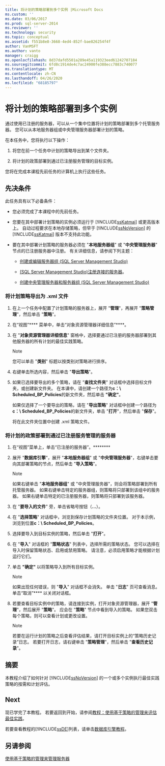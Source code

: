 ```yaml
---
title: 将计划的策略部署到多个实例 |Microsoft Docs
ms.custom: ''
ms.date: 03/06/2017
ms.prod: sql-server-2014
ms.reviewer: ''
ms.technology: security
ms.topic: conceptual
ms.assetid: f551b8e8-3668-4ed4-852f-bae826254f4f
author: VanMSFT
ms.author: vanto
manager: craigg
ms.openlocfilehash: 8d37dafd5501a289e45a119323eed61242707184
ms.sourcegitcommit: 6fd8c1914de4c7ac24900fe388ecc7883c740077
ms.translationtype: MT
ms.contentlocale: zh-CN
ms.lasthandoff: 04/26/2020
ms.locfileid: "68185797"
---
```

# <a name="deploy-scheduled-policies-to-multiple-instances"></a>将计划的策略部署到多个实例
  通过使用已注册的服务器，可以从一个集中位置将计划的策略部署到多个托管服务器。 您可以从本地服务器组或中央管理服务器部署计划的策略。  
  
 在本任务中，您将执行以下操作：  
  
1.  将您在前一个任务中计划的策略导出到某个文件夹。  
  
2.  将计划的政策部署到通过已注册服务管理的目标实例。  
  
 您将在完成本课程先前任务的计算机上执行这些任务。  
  
## <a name="prerequisites"></a>先决条件  
 此任务具有以下必备条件：  
  
-   您必须完成了本课程中的先前任务。  
  
-   您要在其中部署计划策略的实例必须运行于 [!INCLUDE[ssKatmai](../includes/sskatmai-md.md)] 或更高版本上。 自动过程要求在本地存储策略，但早于 [!INCLUDE[ssNoVersion](../includes/ssnoversion-md.md)] 的 [!INCLUDE[ssKatmai](../includes/sskatmai-md.md)] 版本不支持此功能。  
  
-   要在其中部署计划策略的服务器必须在 "**本地服务器组**" 或 "**中央管理服务器**" 节点的已注册服务器中注册。 有关详细信息，请参阅下列主题：  
  
    -   [创建或编辑服务器组 (SQL Server Management Studio)](../ssms/register-servers/create-or-edit-a-server-group-sql-server-management-studio.md)  
  
    -   [&#40;SQL Server Management Studio&#41;注册连接的服务器](../ssms/register-servers/register-a-connected-server-sql-server-management-studio.md)。  
  
    -   [创建中央管理服务器和服务器组 (SQL Server Management Studio)](../ssms/register-servers/create-a-central-management-server-and-server-group.md)  
  
### <a name="to-export-the-scheduled-policies-as-xml-files"></a>将计划策略导出为 .xml 文件  
  
1.  在上一个任务中配置了计划策略的服务器上，展开 "**管理**"，再展开 "**策略管理**"，然后单击 "**策略**"。  
  
2.  在“视图”**** 菜单中，单击“对象资源管理器详细信息”****。  
  
3.  在 "**对象资源管理器详细信息**" 窗格中，选择要通过已注册的服务器部署到其他服务器的所有计划的最佳实践策略。  
  
    > [!NOTE]  
    >  您可以单击 "**类别**" 标题以按类别对策略进行排序。  
  
4.  右键单击所选内容，然后单击 "**导出策略**"。  
  
5.  如果已选择要导出的多个策略，请在 "**查找文件夹**" 对话框中选择目标文件夹，或创建新文件夹。 在本课中，请创建一个路径为**c：\ Scheduled_BP_Policies**的新文件夹，然后单击 **"确定"**。  
  
     如果仅选择了一个要导出的策略，请在 "**导出策略**" 对话框中创建一个路径为**c：\ Scheduled_BP_Policies**的新文件夹，单击 "**打开**"，然后单击 "**保存**"。  
  
     将在此文件夹位置中创建 .xml 策略文件。  
  
### <a name="to-deploy-the-scheduled-policies-to-servers-that-are-managed-through-registered-servers"></a>将计划的政策部署到通过已注册服务管理的服务器  
  
1.  在“视图”菜单上，单击“已注册的服务器”。********  
  
2.  展开 "**数据库引擎**"，展开 "**本地服务器组**" 或 "**中央管理服务器**"，右键单击要向其部署策略的节点，然后单击 "**导入策略**"。  
  
    > [!NOTE]  
    >  如果右键单击 "**本地服务器组**" 或 "中央管理服务器"，则会将策略部署到所有托管服务器。 如果右键单击特定的服务器组，则策略将只部署到该组中的服务器。 如果右键单击特定的已注册服务器，则策略将只部署到该服务器。  
  
3.  在 "**要导入的文件**" 旁，单击省略号按钮（**...**）。  
  
4.  在 "**选择策略**" 对话框中，浏览到保存计划策略的文件夹位置。 对于本示例，浏览到位置**c：\ Scheduled_BP_Policies**。  
  
5.  选择要导入到目标实例的策略，然后单击 "**打开**"。  
  
6.  在 "**导入**" 对话框的 "**策略状态**" 列表中，选择所需的策略状态。 您可以选择在导入时保留策略状态、启用或禁用策略。 请注意，必须启用策略才能根据计划运行它们。  
  
7.  单击 **"确定"** 以将策略导入到所有目标实例。  
  
    > [!NOTE]  
    >  如果出现任何错误，则 "**导入**" 对话框不会消失。 单击 "**日志**" 页可查看消息。 单击“取消”**** 以关闭对话框。  
  
8.  若要查看目标实例中的策略，请连接到实例，打开对象资源管理器，展开 "**管理**"，然后展开 "**策略**"。 应会在 "**策略**" 节点中看到导入的策略。 如果您双击每个策略，则可以查看计划或更改设置。  
  
    > [!NOTE]  
    >  若要在运行计划的策略之后查看评估结果，请打开目标实例上的“策略历史记录”日志。 若要打开日志，请右键单击 "**策略管理**"，然后单击 "**查看历史记录**"。  
  
## <a name="summary"></a>摘要  
 本教程介绍了如何针对 [!INCLUDE[ssNoVersion](../includes/ssnoversion-md.md)] 的一个或多个实例执行最佳实践策略的按需和计划评估。  
  
## <a name="next"></a>Next  
 现已学完了本教程。 若要返回到开始，请参阅[教程：使用基于策略的管理来评估最佳实践](../../2014/tutorials/tutorial-evaluating-best-practices-by-using-policy-based-management.md)。  
  
 若要查看教程的[!INCLUDE[ssDE](../includes/ssde-md.md)]列表，请单击[数据库引擎教程](../relational-databases/database-engine-tutorials.md)。  
  
## <a name="see-also"></a>另请参阅  
 [使用基于策略的管理来管理服务器](../relational-databases/policy-based-management/administer-servers-by-using-policy-based-management.md)  
  
  
